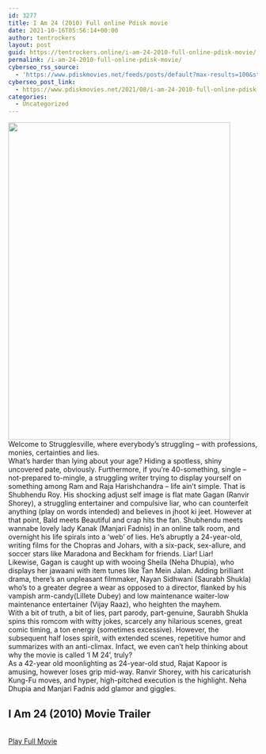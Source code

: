 ```yaml
---
id: 3277
title: I Am 24 (2010) Full online Pdisk movie
date: 2021-10-16T05:56:14+00:00
author: tentrockers
layout: post
guid: https://tentrockers.online/i-am-24-2010-full-online-pdisk-movie/
permalink: /i-am-24-2010-full-online-pdisk-movie/
cyberseo_rss_source:
  - 'https://www.pdiskmovies.net/feeds/posts/default?max-results=100&start-index=1101'
cyberseo_post_link:
  - https://www.pdiskmovies.net/2021/08/i-am-24-2010-full-online-pdisk-movie.html
categories:
  - Uncategorized
---
```

<div class="separator">
  <a href="https://1.bp.blogspot.com/-6PFXXAkHCRI/YRLcMP6r1rI/AAAAAAAAAGM/xNoXcGVTB-wtAxxt8-XG2PO804nnlG5tACLcBGAsYHQ/s1429/I%2BAm%2B24%2B%25282010%2529%2BFull%2Bonline%2BPdisk%2Bmovie.jpg" imageanchor="1"><img loading="lazy" border="0" data-original-height="1429" data-original-width="1000" height="640" src="https://1.bp.blogspot.com/-6PFXXAkHCRI/YRLcMP6r1rI/AAAAAAAAAGM/xNoXcGVTB-wtAxxt8-XG2PO804nnlG5tACLcBGAsYHQ/w448-h640/I%2BAm%2B24%2B%25282010%2529%2BFull%2Bonline%2BPdisk%2Bmovie.jpg" width="448" /></a>
</div>



<div>
  <div>
    <span>Welcome to Strugglesville, where everybody&#8217;s struggling &#8211; with professions, monies, certainties and lies.&nbsp;</span>
  </div>
  
  <div>
    <span>What&#8217;s harder than lying about your age? Hiding a spotless, shiny uncovered pate, obviously. Furthermore, if you&#8217;re 40-something, single &#8211; not-prepared to-mingle, a struggling writer trying to display yourself on something among Ram and Raja Harishchandra – life ain&#8217;t simple. That is Shubhendu Roy. His shocking adjust self image is flat mate Gagan (Ranvir Shorey), a struggling entertainer and compulsive liar, who can counterfeit anything (play on words intended) and believes in jhoot ki jeet. However at that point, Bald meets Beautiful and crap hits the fan. Shubhendu meets wannabe lovely lady Kanak (Manjari Fadnis) in an online talk room, and overnight his life spirals into a &#8216;web&#8217; of lies. He&#8217;s abruptly a 24-year-old, writing films for the Chopras and Johars, with a six-pack, sex-allure, and soccer stars like Maradona and Beckham for friends. Liar! Liar!&nbsp;</span>
  </div>
  
  <div>
    <span>Likewise, Gagan is caught up with wooing Sheila (Neha Dhupia), who displays her jawaani with item tunes like Tan Mein Jalan. Adding brilliant drama, there&#8217;s an unpleasant filmmaker, Nayan Sidhwani (Saurabh Shukla) who&#8217;s to a greater degree a wear as opposed to a director, flanked by his vampish arm-candy(Lillete Dubey) and low maintenance waiter-low maintenance entertainer (Vijay Raaz), who heighten the mayhem.&nbsp;</span>
  </div>
  
  <div>
    <span>With a bit of truth, a bit of lies, part parody, part-genuine, Saurabh Shukla spins this romcom with witty jokes, scarcely any hilarious scenes, great comic timing, a ton energy (sometimes excessive). However, the subsequent half loses spirit, with extended scenes, repetitive humor and summarizes with an anti-climax. Infact, we even can&#8217;t help thinking about why the movie is called &#8216;I M 24&#8217;, truly?&nbsp;</span>
  </div>
  
  <div>
    <span>As a 42-year old moonlighting as 24-year-old stud, Rajat Kapoor is amusing, however loses grip mid-way. Ranvir Shorey, with his caricaturish Kung-Fu moves, and hyper, high-pitched execution is the highlight. Neha Dhupia and Manjari Fadnis add glamor and giggles.</span>
  </div>
</div>

<div>
  <h2>
    <span>I Am 24 (2010) Movie Trailer</span>
  </h2>
</div>

  
<a href="https://kofilink.com/1/bnYyaWZoMDAwZGdm?dn=1" onclick="window.open('https://kofilink.com/1/bnYyaWZoMDAwZGdm?dn=1','popup','width=600,height=600'); return false;" target="popup" rel="noopener"><br /> Play Full Movie<br /> </a>